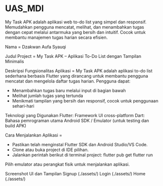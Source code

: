 # UAS_MDI
My Task APK adalah aplikasi web to-do list yang simpel dan responsif. Memudahkan pengguna mencatat, melihat, dan menambahkan tugas dengan cepat melalui antarmuka yang bersih dan intuitif. Cocok untuk membantu manajemen tugas harian secara efisien.

Nama = Dzakwan Aufa Syauqi

Judul Project = My Task APK – Aplikasi To-Do List dengan Tampilan Minimalis

Deskripsi Fungsionalitas Aplikasi = My Task APK adalah aplikasi to-do list sederhana berbasis Flutter yang dirancang untuk membantu pengguna mencatat dan mengelola daftar tugas harian. Pengguna dapat:
- Menambahkan tugas baru melalui input di bagian bawah
- Melihat jumlah tugas yang tertunda
- Menikmati tampilan yang bersih dan responsif, cocok untuk penggunaan sehari-hari

Teknologi yang Digunakan
Flutter: Framework UI cross-platform
Dart: Bahasa pemrograman utama
Android SDK / Emulator (untuk testing dan build APK)

Cara Menjalankan Aplikasi =
- Pastikan telah menginstal Flutter SDK dan Android Studio/VS Code.
- Clone atau buka project di IDE pilihan.
- Jalankan perintah berikut di terminal project:
flutter pub get
flutter run

Pilih emulator atau perangkat fisik untuk menjalankan aplikasi.

Screenshot UI dan Tampilan
Signup (./assets/)
Login (./assets/)
Home (./assets/)
